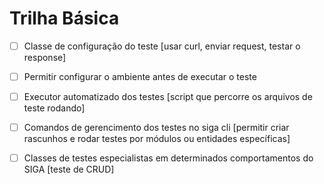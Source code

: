 # Trilha Básica

* [ ] Classe de configuração do teste [usar curl, enviar request, testar o response]

* [ ] Permitir configurar o ambiente antes de executar o teste

* [ ] Executor automatizado dos testes [script que percorre os arquivos de teste rodando]

* [ ] Comandos de gerencimento dos testes no siga cli [permitir criar rascunhos e rodar testes por módulos ou entidades específicas]

* [ ] Classes de testes especialistas em determinados comportamentos do SIGA [teste de CRUD]